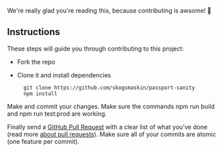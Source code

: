 We're really glad you're reading this, because contributing is awsome! 👏

## Instructions

These steps will guide you through contributing to this project:

- Fork the repo
- Clone it and install dependencies

		git clone https://github.com/skogsmaskin/passport-sanity
		npm install

Make and commit your changes. Make sure the commands npm run build and npm run test:prod are working.

Finally send a [GitHub Pull Request](https://github.com/skogsmaskin/passport-sanity/compare?expand=1) with a clear list of what you've done (read more [about pull requests](https://help.github.com/articles/about-pull-requests/)). Make sure all of your commits are atomic (one feature per commit).
